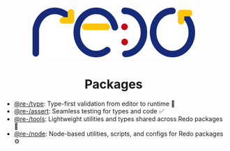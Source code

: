 <div align="center">
  <img src="../redo.dev/static/img/logo.svg" height="120px" />
  <h1>Packages</h1>
</div>

-   [@re-/type](@re-/type): Type-first validation from editor to runtime 🧬
-   [@re-/assert](@re-/assert): Seamless testing for types and code ✅
-   [@re-/tools](@re-/tools): Lightweight utilities and types shared across Redo packages 🧰
-   [@re-/node](@re-/node): Node-based utilities, scripts, and configs for Redo packages ⚙️
